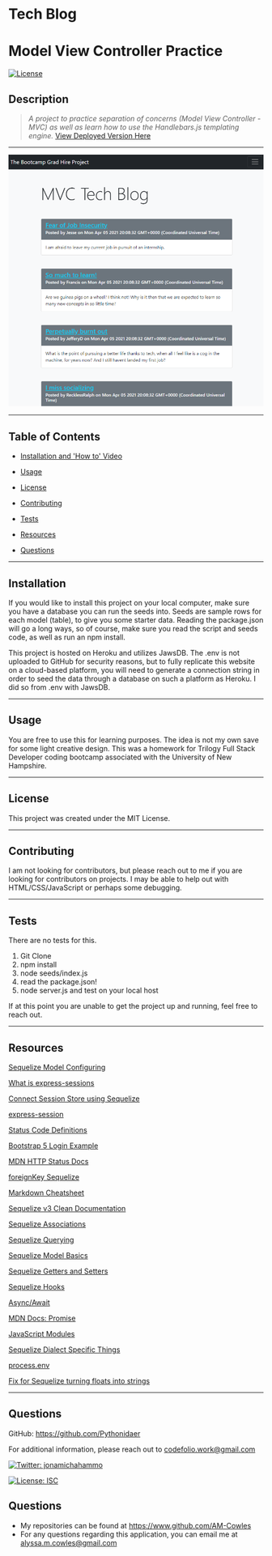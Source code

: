 # Tech Blog

# Model View Controller Practice
[![License](https://img.shields.io/badge/License-MIT-brightgreen.svg)](https://opensource.org/licenses/MIT)

## Description 
>*A project to practice separation of concerns (Model View Controller - MVC) as well as learn how to use the Handlebars.js templating engine.*
[View Deployed Version Here](http://mvc-unh.herokuapp.com/)
-----------

![Screenshot Demo](images/homepage.png)

-----------
## Table of Contents

* [Installation and 'How to' Video](#installation)

* [Usage](#usage)

* [License](#license)

* [Contributing](#contributing)

* [Tests](#tests)

* [Resources](#resources)

* [Questions](#questions)

-----------
## Installation 
If you would like to install this project on your local computer, make sure you have a database you can run the seeds into. Seeds are sample rows for each model (table), to give you some starter data. Reading the package.json will go a long ways, so of course, make sure you read the script and seeds code, as well as run an npm install.

This project is hosted on Heroku and utilizes JawsDB. The .env is not uploaded to GitHub for security reasons, but to fully replicate this website on a cloud-based platform, you will need to generate a connection string in order to seed the data through a database on such a platform as Heroku. I did so from .env with JawsDB.

-----------

## Usage 
You are free to use this for learning purposes. The idea is not my own save for some light creative design. This was a homework for Trilogy Full Stack Developer coding bootcamp associated with the University of New Hampshire.

-----------

## License 
This project was created under the MIT License.

-----------

## Contributing 
I am not looking for contributors, but please reach out to me if you are looking for contributors on projects. I may be able to help out with HTML/CSS/JavaScript or perhaps some debugging.

-----------

## Tests 
There are no tests for this.
1. Git Clone
2. npm install
3. node seeds/index.js
4. read the package.json!
5. node server.js and test on your local host

If at this point you are unable to get the project up and running, feel free to reach out.

-----------

## Resources
[Sequelize Model Configuring](https://sequelize.org/v5/manual/models-definition.html#configuration)
 
[What is express-sessions](https://alialhaddad.medium.com/the-basics-of-express-sessions-and-why-to-use-it-4acf0b0cbaf1)
 
[Connect Session Store using Sequelize](https://www.npmjs.com/package/connect-session-sequelize)
 
[express-session](https://www.npmjs.com/package/express-session)
 
[Status Code Definitions](https://www.w3.org/Protocols/rfc2616/rfc2616-sec10.html)
 
[Bootstrap 5 Login Example](https://getbootstrap.com/docs/5.0/examples/sign-in/)
 
[MDN HTTP Status Docs](https://developer.mozilla.org/en-US/docs/Web/HTTP/Status/500)
 
[foreignKey Sequelize](https://sequelize.org/master/class/lib/model.js~Model.html#static-method-hasMany)
 
[Markdown Cheatsheet](https://github.com/adam-p/markdown-here/wiki/Markdown-Cheatsheet)
 
[Sequelize v3 Clean Documentation](https://sequelize.org/v3/docs/associations/#:~:text=foreignKey%20will%20allow%20you%20to,key%20in%20the%20through%20relation.&text=Of%20course%20you%20can%20also,Person.)
 
[Sequelize Associations](https://sequelize.org/v3/api/associations/)
 
[Sequelize Querying](https://sequelize.org/v3/docs/querying/)

[Sequelize Model Basics](https://sequelize.org/master/manual/model-basics.html)

[Sequelize Getters and Setters](https://sequelize.org/master/manual/getters-setters-virtuals.html)

[Sequelize Hooks](https://sequelize.org/v3/docs/hooks/)

[Async/Await](https://stackoverflow.com/questions/43422932/async-await-always-returns-promise#:~:text=The%20await%20statement%20operates%20on,resolve%20s%20or%20reject%20s.&text=log%20on%20the%20result%20of,unwrap%20the%20Promise%20for%20you.)

[MDN Docs: Promise](https://developer.mozilla.org/en-US/docs/Web/JavaScript/Reference/Global_Objects/Promise)

[JavaScript Modules](https://stackify.com/node-js-module-exports/#:~:text=Module%20exports%20are%20the%20instruction,to%20access%20the%20exported%20code.)

[Sequelize Dialect Specific Things](https://sequelize.org/master/manual/dialect-specific-things.html)

[process.env](https://codeburst.io/process-env-what-it-is-and-why-when-how-to-use-it-effectively-505d0b2831e7#:~:text=The%20process.,env.)
 
[Fix for Sequelize turning floats into strings](https://github.com/sequelize/sequelize/issues/8019)
 
-----------

## Questions 
GitHub: https://github.com/Pythonidaer

For additional information, please reach out to codefolio.work@gmail.com

<a href="https://twitter.com/jonamichahammo">
    <img alt="Twitter: jonamichahammo" src="https://img.shields.io/twitter/follow/jonamichahammo.svg?style=social" target="_blank" />
</a> 

[![License: ISC](https://img.shields.io/badge/License-ISC-blue.svg)](https://opensource.org/licenses/ISC)

## Questions

* My repositories can be found at https://www.github.com/AM-Cowles
* For any questions regarding this application, you can email me at alyssa.m.cowles@gmail.com